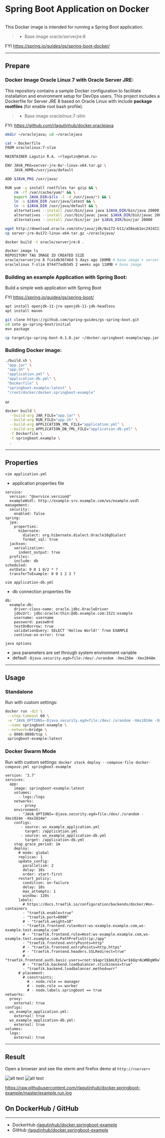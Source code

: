 # Spring Boot Application on Docker
```
```
This Docker image is intended for running a Spring Boot application.
>	* Base image oracle/serverjre:8

FYI https://spring.io/guides/gs/spring-boot-docker/

***

## Prepare

### Docker Image Oracle Linux 7 with Oracle Server JRE:

This repository contains a sample Docker configuration to facilitate installation and environment setup for DevOps users. This project includes a Dockerfile for Server JRE 8 based on Oracle Linux with include <b>package rootfiles</b> (for enable root bash profile).
>	* Base image oraclelinux:7-slim

FYI: https://github.com/rlagutinhub/docker.oraclejava

```bash
mkdir ~/oraclejava; cd ~/oraclejava

cat > Dockerfile
FROM oraclelinux:7-slim

MAINTAINER Lagutin R.A. <rlagutin@mta4.ru>

ENV JAVA_PKG=server-jre-8u*-linux-x64.tar.gz \
    JAVA_HOME=/usr/java/default

ADD $JAVA_PKG /usr/java/

RUN yum -y install rootfiles tar gzip && \
    rm -rf /var/cache/yum/* && \
    export JAVA_DIR=$(ls -1 -d /usr/java/*) && \
    ln -s $JAVA_DIR /usr/java/latest && \
    ln -s $JAVA_DIR /usr/java/default && \
    alternatives --install /usr/bin/java java $JAVA_DIR/bin/java 20000 && \
    alternatives --install /usr/bin/javac javac $JAVA_DIR/bin/javac 20000 && \
    alternatives --install /usr/bin/jar jar $JAVA_DIR/bin/jar 20000

wget http://download.oracle.com/otn/java/jdk/8u172-b11/a58eab1ec242421181065cdc37240b08/server-jre-8u172-linux-x64.tar.gz
cp server-jre-8u172-linux-x64.tar.gz ~/oraclejava/

docker build -t oracle/serverjre:8 .

docker image ls
REPOSITORY TAG IMAGE ID CREATED SIZE
oracle/serverjre 8 fca1db36746d 5 days ago 280MB # base image + server jre
oraclelinux 7-slim 874477adb545 2 weeks ago 118MB # base image
```

### Building an example Application with Spring Boot:

Build a simple web application with Spring Boot 

FYI https://spring.io/guides/gs/spring-boot/

```bash
apt install openjdk-11-jre openjdk-11-jdk-headless
apt install maven
```
```bash
git clone https://github.com/spring-guides/gs-spring-boot.git
cd into gs-spring-boot/initial
mvn package
```
```bash
cp target/gs-spring-boot-0.1.0.jar ~/docker.springboot-example/app.jar
```

### Building Docker image:

```bash
./build.sh \
 "app.jar" \
 "app.sh" \
 "application.yml" \
 "application-db.yml" \
 "Dockerfile" \
 "springboot.example:latest" \
 "/root/docker/docker.springboot-example"
```

or

```bash
docker build \
  --build-arg JAR_FILE="app.jar" \
  --build-arg RUN_FILE="app.sh" \
  --build-arg APPLICATION_YML_FILE="application.yml" \
  --build-arg APPLICATION_DB_YML_FILE="application-db.yml" \
  -f Dockerfile \
  -t springboot.example \
  .
```

***

## Properties

```vim application.yml```
* application properties file
```console
service:
  version: "@service.version@"
  exampleWsdl: http://example-srv.example.com/ws/example.wsdl
management:
  security:
    enabled: false
spring:
  jpa:
    properties:
      hibernate:
        dialect: org.hibernate.dialect.Oracle10gDialect
        format_sql: true
  jackson:
    serialization:
      indent_output: true
  profiles:
    include: db
scheduled:
  extData: 0 0 1 0/2 * ?
  transferToExample: 0 0 1 2 3 ?
```
```vim application-db.yml```
* db connection properties file
```console
db:
  example-db:
    driver-class-name: oracle.jdbc.OracleDriver
    jdbcUrl: jdbc:oracle:thin:@db.example.com:1521:example
    username: username
    password: passw0rd
    testOnBorrow: true
    validationQuery: SELECT 'Hellow World!' from EXAMPLE
    continue-on-error: true
```
```java options```
* java parameters are set through system environment variable
* default ```-Djava.security.egd=file:/dev/./urandom -Xms256m -Xmx2048m```


***

## Usage

### Standalone
Run with custom settings:
```bash
docker run -dit \
 --stop-timeout 60 \
 -e "JAVA_OPTIONS=-Djava.security.egd=file:/dev/./urandom -Xms1024m -Xmx1024m" \
 --name springboot-example \
 --network=bridge \
 -p 8080:8080/tcp \
 springboot-example:latest
```
### Docker Swarm Mode
Run with custom settings: ```docker stack deploy --compose-file docker-compose.yml springboot-example```
```console
version: '3.7'
services:
  app:
    image: springboot-example:latest
    volumes:
      - logs:/logs
    networks:
       - proxy
    environment:
      - "JAVA_OPTIONS=-Djava.security.egd=file:/dev/./urandom -Xms1024m -Xmx1024m"
    configs:
       - source: ws_example_application.yml
         target: /application.yml
       - source: ws_example_application-db.yml
         target: /application-db.yml
    stop_grace_period: 1m
    deploy:
      # mode: global
      replicas: 1
      update_config:
        parallelism: 2
        delay: 10s
        order: start-first
      restart_policy:
        condition: on-failure
        delay: 10s
        max_attempts: 1
        window: 120s
      labels:
        # https://docs.traefik.io/configuration/backends/docker/#on-containers
        - "traefik.enable=true"
        - "traefik.port=8080"
        # - "traefik.weight=10"
        - "traefik.frontend.rule=Host:ws-example.example.com,ws-example.test.example.com"
        # - "traefik.frontend.rule=Host:ws-example.example.com,ws-example.test.example.com;PathPrefixStrip:/app"
        - "traefik.frontend.entryPoints=http"
        # - "traefik.frontend.entryPoints=http,https"
        # - "traefik.frontend.headers.SSLRedirect=true"
        # - "traefik.frontend.auth.basic.users=root:$$apr1$$mLRjS/wr$$QqrALWNDgW9alDmnb9DeK1"
        # - "traefik.backend.loadbalancer.stickiness=true"
        - "traefik.backend.loadbalancer.method=wrr"
      # placement:
        # constraints:
          # - node.role == manager
          # - node.role == worker
          # - node.labels.springboot == true
networks:
  proxy:
    external: true
configs:
  ws_example_application.yml:
    external: true
  ws_example_application-db.yml:
    external: true
volumes:
  logs:
    external: true

```

***

## Result

Open a browser and see the xterm and firefox demo at `http://<server>`

![alt text](https://raw.githubusercontent.com/rlagutinhub/docker.springboot-example/master/screen1.png)
![alt text](https://raw.githubusercontent.com/rlagutinhub/docker.springboot-example/master/screen2.png)

https://raw.githubusercontent.com/rlagutinhub/docker.springboot-example/master/example.run.log

## On DockerHub / GitHub
___
* DockerHub [rlagutinhub/docker.springboot-example](https://hub.docker.com/r/rlagutinhub/docker.springboot-example)
* GitHub [rlagutinhub/docker.springboot-example](https://github.com/rlagutinhub/docker.springboot-example)
